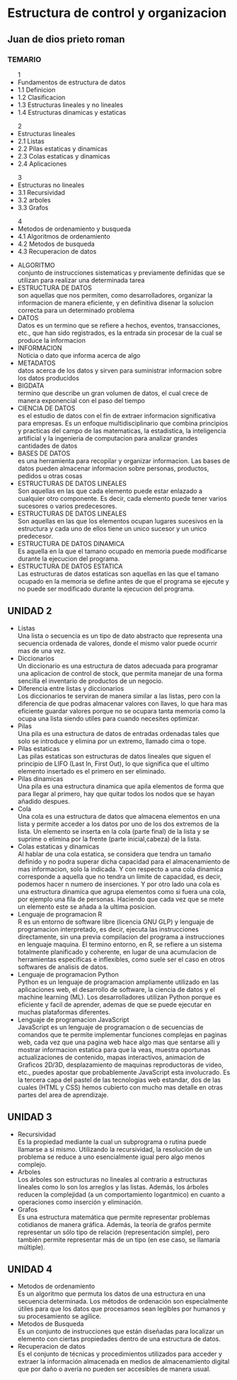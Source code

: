 # Estructura de control y organizacion
## Juan de dios prieto roman
### TEMARIO 
<ul>
1 
<li>Fundamentos de estructura de datos</li> 
<li>1.1 Definicion </li> 
<li>1.2 Clasificacion </li> 
<li>1.3 Estructuras lineales y no lineales</li>  
<li>1.4 Estructuras dinamicas y estaticas</li> 
</ul> 
<ul>
2 
<li>Estructuras lineales </li> 
<li>2.1 Listas </li> 
<li>2.2 Pilas estaticas y dinamicas </li> 
<li>2.3 Colas estaticas y dinamicas </li> 
<li>2.4 Aplicaciones</li> 
</ul>
<ul> 
3 
<li>Estructuras no lineales</li>  
<li>3.1 Recursividad </li> 
<li>3.2 arboles </li> 
<li>3.3 Grafos</li> 
</ul>
<ul> 
4 
<li>Metodos de ordenamiento y busqueda </li> 
<li>4.1 Algoritmos de ordenamiento </li> 
<li>4.2 Metodos de busqueda </li> 
<li>4.3 Recuperacion de datos</li>
</ul>

<UL>
<li>ALGORITMO</li>conjunto de instrucciones sistematicas y previamente definidas que se utilizan para realizar una determinada tarea
<li>ESTRUCTURA DE DATOS</li>son aquellas que nos permiten, como desarrolladores, organizar la informacion de manera eficiente, y en definitiva disenar la solucion correcta para un determinado problema
<li>DATOS</li>Datos es un termino que se refiere a hechos, eventos, transacciones, etc., que han sido registrados, es la entrada sin procesar de la cual se produce la informacion
<li>INFORMACION</li>Noticia o dato que informa acerca de algo
<li>METADATOS</li>datos acerca de los datos y sirven para suministrar informacion sobre los datos producidos
<li>BIGDATA</li>termino que describe un gran volumen de datos, el cual crece de manera exponencial con el paso del tiempo
<li>CIENCIA DE DATOS</li>es el estudio de datos con el fin de extraer informacion significativa para empresas. Es un enfoque multidisciplinario que combina principios y practicas del campo de las matematicas, la estadistica, la inteligencia artificial y la ingenieria de computacion para analizar grandes cantidades de datos
<li>BASES DE DATOS</li>es una herramienta para recopilar y organizar informacion. Las bases de datos pueden almacenar informacion sobre personas, productos, pedidos u otras cosas
<li>ESTRUCTURAS DE DATOS LINEALES</li>Son aquellas en las que cada elemento puede estar enlazado a cualquier otro componente. Es decir, cada elemento puede tener varios sucesores o varios predecesores.
<li>ESTRUCTURAS DE DATOS LINEALES</li>Son aquellas en las que los elementos ocupan lugares sucesivos en la estructura y cada uno de ellos tiene un unico sucesor y un unico predecesor.
<li>ESTRUCTURA DE DATOS DINAMICA</li>Es aquella en la que el tamano ocupado en memoria puede modificarse durante la ejecucion del programa.
<li>ESTRUCTURA DE DATOS ESTATICA</li>Las estructuras de datos estaticas son aquellas en las que el tamano ocupado en la memoria se define antes de que el programa se ejecute y no puede ser modificado durante la ejecucion del programa.
</UL>

## UNIDAD 2
<UL>
<LI>Listas</LI>Una lista o secuencia es un tipo de dato abstracto que representa una secuencia ordenada de valores, donde el mismo valor puede ocurrir mas de una vez.
<LI>Diccionarios</LI>Un diccionario es una estructura de datos adecuada para programar una aplicacion de control de stock, que permita manejar de una forma sencilla el inventario de productos de un negocio.
<LI>Diferencia entre listas y diccionarios</LI>Los diccionarios te serviran de manera similar a las listas, pero con la diferencia de que podras almacenar valores con llaves, lo que hara mas eficiente guardar valores porque no se ocupara tanta memoria como la ocupa una lista siendo utiles para cuando necesites optimizar.
<LI>Pilas</LI>Una pila es una estructura de
datos de entradas ordenadas
tales que solo se introduce y
elimina por un extremo, llamado
cima o tope.
<LI>Pilas estaticas</LI>Las pilas estaticas son estructuras de datos lineales que siguen el principio de LIFO (Last In, First Out), lo que significa que el ultimo elemento insertado es el primero en ser eliminado.
<LI>Pilas dinamicas</LI>Una pila es una estructura dinamica que apila elementos de forma que para llegar al primero, hay que quitar todos los nodos que se hayan añadido despues. 
<LI>Cola</LI>Una cola es una estructura de datos que almacena elementos en una lista y permite acceder a los datos por uno de los dos extremos de la lista. Un elemento se inserta en la cola (parte final) de la lista y se suprime o elimina por la frente (parte inicial,cabeza) de la lista.
<LI>Colas estaticas y dinamicas</LI>Al hablar de una cola estatica, se considera que tendra un tamaño definido y no podra superar dicha capacidad para el almacenamiento de mas informacion, solo la indicada. Y con respecto a una cola dinamica corresponde a aquella que no tendra un limite de capacidad, es decir, podemos hacer n numero de inserciones. Y por otro lado una cola es una estructura dinamica que agrupa elementos como si fuera una cola, por ejemplo una fila de personas. Haciendo que cada vez que se mete un elemento este se añada a la ultima posicion.
<LI>Lenguaje de programacion R</LI>R es un entorno de software libre (licencia GNU GLP) y lenguaje de programacion interpretado, es decir, ejecuta las instrucciones directamente, sin una previa compilacion del programa a instrucciones en lenguaje maquina. El termino entorno, en R, se refiere a un sistema totalmente planificado y coherente, en lugar de una acumulacion de herramientas especificas e inflexibles, como suele ser el caso en otros softwares de analisis de datos.
<LI>Lenguaje de programacion Python</LI>Python es un lenguaje de programacion ampliamente utilizado en las aplicaciones web, el desarrollo de software, la ciencia de datos y el machine learning (ML). Los desarrolladores utilizan Python porque es eficiente y facil de aprender, ademas de que se puede ejecutar en muchas plataformas diferentes.
<LI>Lenguaje de programacion JavaScript</LI>JavaScript es un lenguaje de programacion o de secuencias de comandos que te permite implementar funciones complejas en paginas web, cada vez que una pagina web hace algo mas que sentarse alli y mostrar informacion estatica para que la veas, muestra oportunas actualizaciones de contenido, mapas interactivos, animacion de Graficos 2D/3D, desplazamiento de maquinas reproductoras de video, etc., puedes apostar que probablemente JavaScript esta involucrado. Es la tercera capa del pastel de las tecnologias web estandar, dos de las cuales (HTML y CSS) hemos cubierto con mucho mas detalle en otras partes del area de aprendizaje.
</UL>

## UNIDAD 3
<UL>
<li>Recursividad</li>Es la propiedad mediante la cual un subprograma o rutina puede llamarse a sí mismo. Utilizando la recursividad, la resolución de un problema se reduce a uno esencialmente igual pero algo menos complejo.
<li>Arboles</li>Los árboles son estructuras no lineales al contrario a estructuras lineales como lo son los arreglos y las listas. Además, los árboles reducen la complejidad (a un comportamiento logarıtmico) en cuanto a operaciones como inserción y eliminación.
<li>Grafos</li>Es una estructura matemática que permite representar problemas cotidianos de manera gráfica. Además, la teoría de grafos permite representar un sólo tipo de relación (representación simple), pero también permite representar más de un tipo (en ese caso, se llamaría múltiple).
</UL>

## UNIDAD 4
<UL>
<LI>Metodos de ordenamiento</LI>Es un algoritmo que permuta los datos de una estructura en una secuencia determinada. Los métodos de ordenación son especialmente útiles para que los datos que procesamos sean legibles por humanos y su procesamiento se agilice.
<li>Metodos de Busqueda</li>Es un conjunto de instrucciones que están diseñadas para localizar un elemento con ciertas propiedades dentro de una estructura de datos.
<li>Recuperacion de datos</li> Es el conjunto de técnicas y procedimientos utilizados para acceder y extraer la información almacenada en medios de almacenamiento digital que por daño o avería no pueden ser accesibles de manera usual.
</UL>